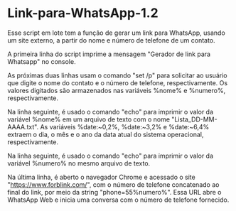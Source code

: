 # Link-para-WhatsApp-1.2

Esse script em lote tem a função de gerar um link para WhatsApp, usando um site externo, a partir do nome e número de telefone de um contato. 

A primeira linha do script imprime a mensagem "Gerador de link para Whatsapp" no console. 

As próximas duas linhas usam o comando "set /p" para solicitar ao usuário que digite o nome do contato e o número de telefone, respectivamente. Os valores digitados são armazenados nas variáveis %nome% e %numero%, respectivamente. 

Na linha seguinte, é usado o comando "echo" para imprimir o valor da variável %nome% em um arquivo de texto com o nome "Lista_DD-MM-AAAA.txt". As variáveis %date:~0,2%, %date:~3,2% e %date:~6,4% extraem o dia, o mês e o ano da data atual do sistema operacional, respectivamente. 

Na linha seguinte, é usado o comando "echo" para imprimir o valor da variável %numero% no mesmo arquivo de texto. 

Na última linha, é aberto o navegador Chrome e acessado o site "https://www.forblink.com/", com o número de telefone concatenado ao final do link, por meio da string "phone=55%numero%". Essa URL abre o WhatsApp Web e inicia uma conversa com o número de telefone fornecido.
